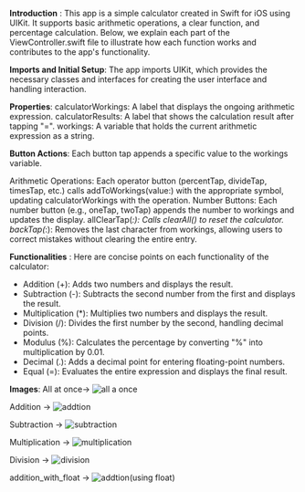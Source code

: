 **Introduction** :
This app is a simple calculator created in Swift for iOS using UIKit. It supports basic arithmetic operations, a clear function, and percentage calculation. Below, we explain each part of the ViewController.swift file to illustrate how each function works and contributes to the app's functionality.

**Imports and Initial Setup**:
The app imports UIKit, which provides the necessary classes and interfaces for creating the user interface and handling interaction.

**Properties**:
calculatorWorkings: A label that displays the ongoing arithmetic expression.
calculatorResults: A label that shows the calculation result after tapping "=".
workings: A variable that holds the current arithmetic expression as a string.

**Button Actions**:
Each button tap appends a specific value to the workings variable. 

Arithmetic Operations: Each operator button (percentTap, divideTap, timesTap, etc.) calls addToWorkings(value:) with the appropriate symbol, updating calculatorWorkings with the operation.
Number Buttons: Each number button (e.g., oneTap, twoTap) appends the number to workings and updates the display.
allClearTap(_:): Calls clearAll() to reset the calculator.
backTap(_:): Removes the last character from workings, allowing users to correct mistakes without clearing the entire entry.

**Functionalities** :
Here are concise points on each functionality of the calculator:

- Addition (+): Adds two numbers and displays the result.
- Subtraction (-): Subtracts the second number from the first and displays the result.
- Multiplication (*): Multiplies two numbers and displays the result.
- Division (/): Divides the first number by the second, handling decimal points.
- Modulus (%): Calculates the percentage by converting "%" into multiplication by 0.01.
- Decimal (.): Adds a decimal point for entering floating-point numbers.
- Equal (=): Evaluates the entire expression and displays the final result.

**Images**:
  All at once->
![all a once](https://github.com/user-attachments/assets/1ee72aed-698b-421f-8207-1b98cb56e61d)

 Addition ->
  ![addtion](https://github.com/user-attachments/assets/0ebee710-52dc-48fa-8510-306dab451e2c)

  Subtraction ->
  ![subtraction](https://github.com/user-attachments/assets/60cc6f00-ce67-4ad9-9f61-e5bf8cabf339)

  Multiplication ->
    ![multiplication](https://github.com/user-attachments/assets/cc9eca1d-58c8-40c5-b393-79b332c29304)

  Division ->
   ![division](https://github.com/user-attachments/assets/c2ba24ab-97f6-459e-8cca-2398d2dddd5b)

   addition_with_float ->
    ![addtion(using float)](https://github.com/user-attachments/assets/b6fa61f6-a71f-4017-ad00-b2fa3070c048)

    
